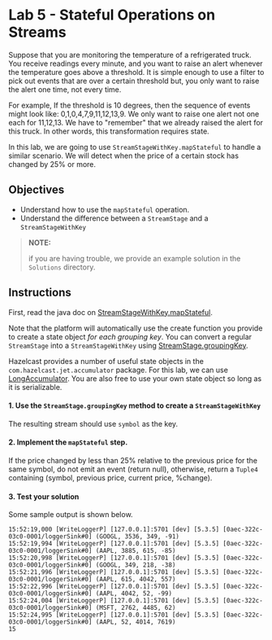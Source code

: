 # Lab 5 - Stateful Operations on Streams

Suppose that you are monitoring the temperature of a refrigerated
truck.  You receive readings every minute, and you want to raise an alert whenever 
the temperature goes above a threshold.  It is simple enough to use a filter 
to pick out events that are over a certain threshold but, you only want to 
raise the alert one time, not every time.  

For example, If the threshold is 10 degrees, then the sequence of events might 
look like: 0,1,0,4,7,9,11,12,13,9.  We only want to raise one alert not one each 
for 11,12,13.  We have to "remember" that we already raised the alert for this 
truck. In other words, this transformation requires state.

In this lab, we are going to use  `StreamStageWithKey.mapStateful` to handle 
a similar scenario.  We will detect when the price of a certain stock has 
changed by 25% or more.  

## Objectives
* Understand how to use the `mapStateful` operation.
* Understand the difference between a `StreamStage` and a `StreamStageWithKey`

> __NOTE:__ 
> 
> if you are having trouble, we provide an example solution in the `Solutions`
> directory. 

## Instructions

First, read the java doc on [StreamStageWithKey.mapStateful](https://docs.hazelcast.org/docs/5.3.5/javadoc/com/hazelcast/jet/pipeline/StreamStageWithKey.html#mapStateful-com.hazelcast.function.SupplierEx-com.hazelcast.jet.function.TriFunction-).  

Note that the platform will automatically use the create function you provide 
to create a state object _for each grouping key_.  You can convert a regular 
`StreamStage` into a `StreamStageWithKey` using [StreamStage.groupingKey](https://docs.hazelcast.org/docs/5.3.5/javadoc/com/hazelcast/jet/pipeline/StreamStage.html#groupingKey-com.hazelcast.function.FunctionEx-).

Hazelcast provides a number of useful state objects in the 
`com.hazelcast.jet.accumulator` package.  For this lab, we can use 
[LongAccumulator](https://docs.hazelcast.org/docs/5.3.5/javadoc/com/hazelcast/jet/accumulator/LongAccumulator.html).  You are also 
free to use your own state object so long as it is serializable.

#### 1. Use the `StreamStage.groupingKey` method to create a `StreamStageWithKey`
The resulting stream should use `symbol` as the key.

#### 2. Implement the `mapStateful` step.
If the price changed by less than 25% relative to the previous price for the same
symbol, do not emit an event (return null), otherwise, return a `Tuple4` 
containing (symbol, previous price, current price, %change).

#### 3. Test your solution

Some sample output is shown below.

```shell
15:52:19,000 [WriteLoggerP] [127.0.0.1]:5701 [dev] [5.3.5] [0aec-322c-03c0-0001/loggerSink#0] (GOOGL, 3536, 349, -91)
15:52:19,994 [WriteLoggerP] [127.0.0.1]:5701 [dev] [5.3.5] [0aec-322c-03c0-0001/loggerSink#0] (AAPL, 3885, 615, -85)
15:52:20,998 [WriteLoggerP] [127.0.0.1]:5701 [dev] [5.3.5] [0aec-322c-03c0-0001/loggerSink#0] (GOOGL, 349, 218, -38)
15:52:21,996 [WriteLoggerP] [127.0.0.1]:5701 [dev] [5.3.5] [0aec-322c-03c0-0001/loggerSink#0] (AAPL, 615, 4042, 557)
15:52:22,996 [WriteLoggerP] [127.0.0.1]:5701 [dev] [5.3.5] [0aec-322c-03c0-0001/loggerSink#0] (AAPL, 4042, 52, -99)
15:52:24,004 [WriteLoggerP] [127.0.0.1]:5701 [dev] [5.3.5] [0aec-322c-03c0-0001/loggerSink#0] (MSFT, 2762, 4485, 62)
15:52:24,995 [WriteLoggerP] [127.0.0.1]:5701 [dev] [5.3.5] [0aec-322c-03c0-0001/loggerSink#0] (AAPL, 52, 4014, 7619)
15
```

